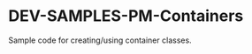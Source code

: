 DEV-SAMPLES-PM-Containers
=========================

Sample code for creating/using container classes.
